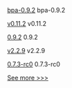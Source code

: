 
[bpa-0.9.2](https://github.com/hyperledger-labs/business-partner-agent-chart/releases/tag/bpa-0.9.2) bpa-0.9.2

[v0.11.2](https://github.com/hyperledger/firefly/releases/tag/v0.11.2) v0.11.2

[0.9.2](https://github.com/hyperledger-labs/business-partner-agent/releases/tag/0.9.2) 0.9.2

[v2.2.9](https://github.com/hyperledger/fabric-sdk-java/releases/tag/v2.2.9) v2.2.9

[0.7.3-rc0](https://github.com/hyperledger/aries-cloudagent-python/releases/tag/0.7.3-rc0) 0.7.3-rc0


[See more >>>](https://start-here.hyperledger.org/releases)
